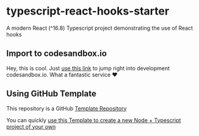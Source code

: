 # typescript-react-hooks-starter
A modern React (^16.8) Typescript project demonstrating the use of React hooks

## Import to codesandbox.io

Hey, this is cool. Just [use this link](https://codesandbox.io/s/github/torbensky/typescript-react-hooks-starter) to jump right into development codesandbox.io. What a fantastic service ❤

## Using GitHub Template

This repository is a GitHub [Template Repository](https://github.blog/2019-06-06-generate-new-repositories-with-repository-templates/)

You can quickly [use this Template to create a new Node + Typescript project of your own](https://help.github.com/en/articles/creating-a-repository-from-a-template)
